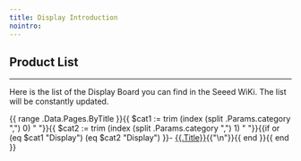 ```yaml
---
title: Display Introduction
nointro:
---
```


## Product  List
---

Here is the list of the Display Board you can find in the Seeed WiKi. The list will be constantly updated.

{{ range .Data.Pages.ByTitle }}{{ $cat1 := trim (index (split .Params.category ",") 0) " "}}{{ $cat2 := trim (index (split .Params.category ",") 1) " "}}{{if or (eq $cat1 "Display") (eq $cat2 "Display") }}- [{{.Title}}](/{{.File.BaseFileName}}/){{"\n"}}{{ end }}{{ end }}
